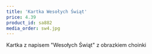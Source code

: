 ```yaml
---
title: 'Kartka Wesołych Świąt'
price: 4.39
product_id: sa882
media_order: sw4.jpg
---
```


Kartka z napisem "Wesołych Świąt" z obrazkiem choinki 